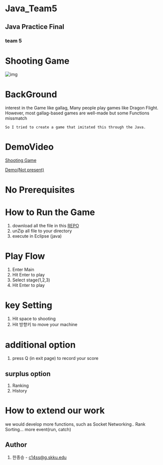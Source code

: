 # Java_Team5

## Java Practice Final
### team 5

# Shooting Game
![img](https://github.com/eeassn/Skku_Java_Team5/blob/main/skku_project/src/image/winaldum.jpg?raw=true)

# BackGround

interest in the Game like gallag, Many people play games like Dragon Flight.     However, most gallag-based games are well-made but some Functions missmatch

    So I tried to create a game that imitated this through the Java.

# DemoVideo
[Shooting Game](https://www.youtube.com/watch?v=mw8xeytAGmM)
   
[Demo(Not present)](https://www.youtube.com/)


# No Prerequisites

# How to Run the Game

1. download all the file in this [REPO](https://github.com/eeassn/Skku_Java_Team5)
2. unZip all file to your directory
3. execute in Eclipse (java) 

# Play Flow

1. Enter Main
2. Hit Enter to play
3. Select stage(1,2,3)
4. Hit Enter to play

# key Setting
1. Hit space to shooting
2. Hit 방향키 to move your machine

# additional option
1. press Q (in exit page) to record your score

## surplus option

1. Ranking
2. History


# How to extend our work

we would develop more functions, such as Socket Networking.. Rank Sorting... more event(run, catch)

## Author

1. 한종승 - c14ss@g.skku.edu